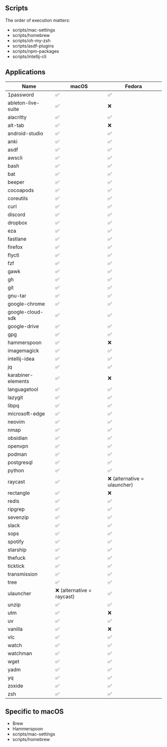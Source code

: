 ## Scripts

The order of execution matters:

- scripts/mac-settings
- scripts/homebrew
- scripts/oh-my-zsh
- scripts/asdf-plugins
- scripts/npm-packages
- scripts/intellij-cli

## Applications

| Name               | macOS                      | Fedora                       |
| ------------------ | -------------------------- | ---------------------------- |
| 1password          | ✅                         | ✅                           |
| ableton-live-suite | ✅                         | ❌                           |
| alacritty          | ✅                         | ✅                           |
| alt-tab            | ✅                         | ❌                           |
| android-studio     | ✅                         | ✅                           |
| anki               | ✅                         | ✅                           |
| asdf               | ✅                         | ✅                           |
| awscli             | ✅                         | ✅                           |
| bash               | ✅                         | ✅                           |
| bat                | ✅                         | ✅                           |
| beeper             | ✅                         | ✅                           |
| cocoapods          | ✅                         | ✅                           |
| coreutils          | ✅                         | ✅                           |
| curl               | ✅                         | ✅                           |
| discord            | ✅                         | ✅                           |
| dropbox            | ✅                         | ✅                           |
| eza                | ✅                         | ✅                           |
| fastlane           | ✅                         | ✅                           |
| firefox            | ✅                         | ✅                           |
| flyctl             | ✅                         | ✅                           |
| fzf                | ✅                         | ✅                           |
| gawk               | ✅                         | ✅                           |
| gh                 | ✅                         | ✅                           |
| git                | ✅                         | ✅                           |
| gnu-tar            | ✅                         | ✅                           |
| google-chrome      | ✅                         | ✅                           |
| google-cloud-sdk   | ✅                         | ✅                           |
| google-drive       | ✅                         | ✅                           |
| gpg                | ✅                         | ✅                           |
| hammerspoon        | ✅                         | ❌                           |
| imagemagick        | ✅                         | ✅                           |
| intellij-idea      | ✅                         | ✅                           |
| jq                 | ✅                         | ✅                           |
| karabiner-elements | ✅                         | ❌                           |
| languagetool       | ✅                         | ✅                           |
| lazygit            | ✅                         | ✅                           |
| libpq              | ✅                         | ✅                           |
| microsoft-edge     | ✅                         | ✅                           |
| neovim             | ✅                         | ✅                           |
| nmap               | ✅                         | ✅                           |
| obsidian           | ✅                         | ✅                           |
| openvpn            | ✅                         | ✅                           |
| podman             | ✅                         | ✅                           |
| postgresql         | ✅                         | ✅                           |
| python             | ✅                         | ✅                           |
| raycast            | ✅                         | ❌ (alternative = ulauncher) |
| rectangle          | ✅                         | ❌                           |
| redis              | ✅                         | ✅                           |
| ripgrep            | ✅                         | ✅                           |
| sevenzip           | ✅                         | ✅                           |
| slack              | ✅                         | ✅                           |
| sops               | ✅                         | ✅                           |
| spotify            | ✅                         | ✅                           |
| starship           | ✅                         | ✅                           |
| thefuck            | ✅                         | ✅                           |
| ticktick           | ✅                         | ✅                           |
| transmission       | ✅                         | ✅                           |
| tree               | ✅                         | ✅                           |
| ulauncher          | ❌ (alternative = raycast) | ✅                           |
| unzip              | ✅                         | ✅                           |
| utm                | ✅                         | ❌                           |
| uv                 | ✅                         | ✅                           |
| vanilla            | ✅                         | ❌                           |
| vlc                | ✅                         | ✅                           |
| watch              | ✅                         | ✅                           |
| watchman           | ✅                         | ✅                           |
| wget               | ✅                         | ✅                           |
| yadm               | ✅                         | ✅                           |
| yq                 | ✅                         | ✅                           |
| zoxide             | ✅                         | ✅                           |
| zsh                | ✅                         | ✅                           |

## Specific to macOS

- Brew
- Hammerspoon
- scripts/mac-settings
- scripts/homebrew
